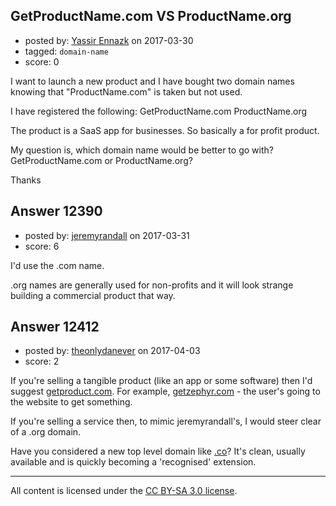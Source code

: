 ## GetProductName.com VS ProductName.org

- posted by: [Yassir Ennazk](https://stackexchange.com/users/1161912/yassir-ennazk) on 2017-03-30
- tagged: `domain-name`
- score: 0

I want to launch a new product and I have bought two domain names knowing that "ProductName.com" is taken but not used.

I have registered the following:
GetProductName.com
ProductName.org

The product is a SaaS app for businesses. So basically a for profit product.

My question is, which domain name would be better to go with? GetProductName.com or ProductName.org?

Thanks


## Answer 12390

- posted by: [jeremyrandall](https://stackexchange.com/users/6504649/jeremyrandall) on 2017-03-31
- score: 6

I'd use the .com name. 

.org names are generally used for non-profits and it will look strange building a commercial product that way.


## Answer 12412

- posted by: [theonlydanever](https://stackexchange.com/users/4692060/theonlydanever) on 2017-04-03
- score: 2

<p>If you're selling a tangible product (like an app or some software) then I'd suggest <a href="http://google.com" rel="nofollow noreferrer">getproduct.com</a>. For example, <a href="http://getzephyr.com" rel="nofollow noreferrer">getzephyr.com</a> - the user's going to the website to get something. </p>

<p>If you're selling a service then, to mimic jeremyrandall's, I would steer clear of a .org domain.</p>

<p>Have you considered a new top level domain like <a href="http://www.go.co/" rel="nofollow noreferrer">.co</a>? It's clean, usually available and is quickly becoming a 'recognised' extension. </p>




---

All content is licensed under the [CC BY-SA 3.0 license](https://creativecommons.org/licenses/by-sa/3.0/).
